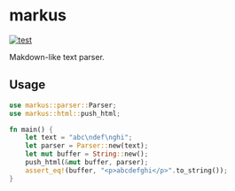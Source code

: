 # markus

[![test](https://github.com/r7kamura/markus/actions/workflows/test.yml/badge.svg)](https://github.com/r7kamura/markus/actions/workflows/test.yml)

Makdown-like text parser.

## Usage

```rust
use markus::parser::Parser;
use markus::html::push_html;

fn main() {
    let text = "abc\ndef\nghi";
    let parser = Parser::new(text);
    let mut buffer = String::new();
    push_html(&mut buffer, parser);
    assert_eq!(buffer, "<p>abcdefghi</p>".to_string());
}
```
